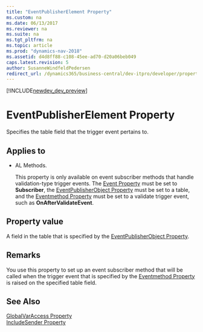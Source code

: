```yaml
--- 
title: "EventPublisherElement Property"
ms.custom: na
ms.date: 06/13/2017
ms.reviewer: na
ms.suite: na
ms.tgt_pltfrm: na
ms.topic: article
ms.prod: "dynamics-nav-2018"
ms.assetid: d4d8ff88-c108-45ee-ad70-d20a06beb049
caps.latest.revision: 5
author: SusanneWindfeldPedersen
redirect_url: /dynamics365/business-central/dev-itpro/developer/properties/devenv-properties
---
```


[!INCLUDE[newdev_dev_preview](../includes/newdev_dev_preview.md)]

# EventPublisherElement Property
Specifies the table field that the trigger event pertains to.  

## Applies to  

-   AL Methods.  

     This property is only available on event subscriber methods that handle validation-type trigger events. The [Event Property](devenv-event-property.md) must be set to **Subscriber**, the [EventPublisherObject Property](devenv-eventpublisherobject-property.md) must be set to a table, and the [Eventmethod Property](devenv-eventmethod-property.md) must be set to a validate trigger event, such as **OnAfterValidateEvent**.  

## Property value  
 A field in the table that is specified by the [EventPublisherObject Property](devenv-eventpublisherobject-property.md).  

## Remarks  
 You use this property to set up an event subscriber method that will be called when the trigger event that is specified by the [Eventmethod Property](devenv-eventmethod-property.md) is raised on the specified table field. <!-- For more information, see [Subscribing to Events](Subscribing-to-Events.md).  -->

## See Also  
 [GlobalVarAccess Property](devenv-globalvaraccess-property.md)   
 [IncludeSender Property](devenv-includesender-property.md)   
 <!--  [Publishing Events](Publishing-Events.md)   
 [Raising Events](Raising-Events.md)   
 [Subscribing to Events](Subscribing-to-Events.md)   
 [AL Method Statements](../devenv-al-method-statements.md) -->
